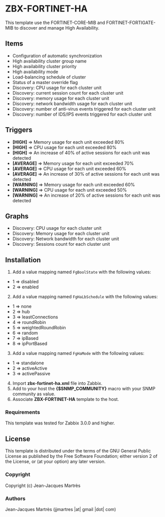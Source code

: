 ZBX-FORTINET-HA
===============

This template use the FORTINET-CORE-MIB and FORTINET-FORTIGATE-MIB to discover and manage High Availability.

Items
-----

  * Configuration of automatic synchronization
  * High availability cluster group name
  * High availability cluster priority
  * High availability  mode
  * Load-balancing schedule of cluster
  * Status of a master override flag
  * Discovery: CPU usage for each cluster unit
  * Discovery: current session count for each cluster unit
  * Discovery: memory usage for each cluster unit
  * Discovery: network bandwidth usage for each cluster unit
  * Discovery: number of anti-virus events triggered for each cluster unit
  * Discovery: number of IDS/IPS events triggered for each cluster unit

Triggers
--------

  * **[HIGH]** => Memory usage for each unit exceeded 80%
  * **[HIGH]** => CPU usage for each unit exceeded 80%
  * **[HIGH]** => An increase of 40% of active sessions for each unit was detected
  * **[AVERAGE]** => Memory usage for each unit exceeded 70%
  * **[AVERAGE]** => CPU usage for each unit exceeded 60%
  * **[AVERAGE]** => An increase of 30% of active sessions for each unit was detected
  * **[WARNING]** => Memory usage for each unit exceeded 60%
  * **[WARNING]** => CPU usage for each unit exceeded 50%
  * **[WARNING]** => An increase of 20% of active sessions for each unit was detected

Graphs
------

  * Discovery: CPU usage for each cluster unit
  * Discovery: Memory usage for each cluster unit
  * Discovery: Network bandwidth for each cluster unit
  * Discovery: Sessions count for each cluster unit

Installation
------------

1. Add a value mapping named `FgBoolState` with the following values:
  * 1 => disabled
  * 2 => enabled
2. Add a value mapping named `FgHaLbSchedule` with the following values:
  * 1 => none
  * 2 => hub
  * 3 => leastConnections
  * 4 => roundRobin
  * 5 => weightedRoundRobin
  * 6 => random
  * 7 => ipBased
  * 8 => ipPortBased
3. Add a value mapping named `FgHaMode` with the following values:
  * 1 => standalone
  * 2 => activeActive
  * 3 => activePassive
4. Import **zbx-fortinet-ha.xml** file into Zabbix.
5. Add to your host the **{$SNMP_COMMUNITY}** macro with your SNMP community as value.
6. Associate **ZBX-FORTINET-HA** template to the host.

### Requirements

This template was tested for Zabbix 3.0.0 and higher.

License
-------

This template is distributed under the terms of the GNU General Public License as published by the Free Software Foundation; either version 2 of the  License, or (at your option) any later version.

### Copyright

  Copyright (c) Jean-Jacques Martrès

### Authors

  Jean-Jacques Martrès
  (jjmartres |at| gmail |dot| com)

